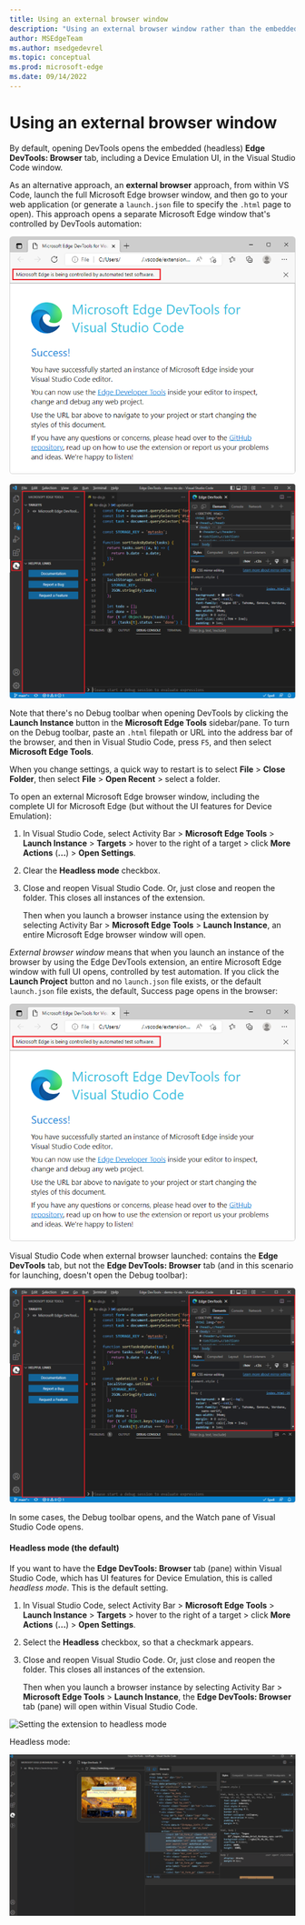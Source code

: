 ```yaml
---
title: Using an external browser window
description: "Using an external browser window rather than the embedded (headless) Edge DevTools: Browser tab in the Microsoft Edge Developer Tools extension for Visual Studio Code."
author: MSEdgeTeam
ms.author: msedgedevrel
ms.topic: conceptual
ms.prod: microsoft-edge
ms.date: 09/14/2022
---
```

# Using an external browser window

By default, opening DevTools opens the embedded (headless) **Edge DevTools: Browser** tab, including a Device Emulation UI, in the Visual Studio Code window.

As an alternative approach, an **external browser** approach, from within VS Code, launch the full Microsoft Edge browser window, and then go to your web application (or generate a `launch.json` file to specify the `.html` page to open).  This approach opens a separate Microsoft Edge window that's controlled by DevTools automation:

   ![Separate Microsoft Edge window](./opening-browser-instance-images/success-page-external-browser.png)

   ![Visual Studio Code when external browser launched (and no Debug toolbar)](./opening-browser-instance-images/vscode-when-external-browser.png)

   Note that there's no Debug toolbar when opening DevTools by clicking the **Launch Instance** button in the **Microsoft Edge Tools** sidebar/pane.  To turn on the Debug toolbar, paste an `.html` filepath or URL into the address bar of the browser, and then in Visual Studio Code, press `F5`, and then select **Microsoft Edge Tools**.<!-- todo: test/review -->

When you change settings, a quick way to restart is to select **File** > **Close Folder**, then select **File** > **Open Recent** > select a folder.


To open an external Microsoft Edge browser window, including the complete UI for Microsoft Edge (but without the UI features for Device Emulation):

1. In Visual Studio Code, select Activity Bar > **Microsoft Edge Tools** > **Launch Instance** > **Targets** > hover to the right of a target > click **More Actions** (**...**) > **Open Settings**.

1. Clear the **Headless mode** checkbox.

1. Close and reopen Visual Studio Code.  Or, just close and reopen the folder.  This closes all instances of the extension.

   Then when you launch a browser instance using the extension by selecting Activity Bar > **Microsoft Edge Tools** > **Launch Instance**, an entire Microsoft Edge browser window will open.

_External browser window_ means that when you launch an instance of the browser by using the Edge DevTools extension, an entire Microsoft Edge window with full UI opens, controlled by test automation.  If you click the **Launch Project** button and no `launch.json` file exists, or the default `launch.json` file exists, the default, Success page opens in the browser:

![The Success page in an external browser window](./opening-browser-instance-images/success-page-external-browser.png)

Visual Studio Code when external browser launched: contains the **Edge DevTools** tab, but not the **Edge DevTools: Browser** tab (and in this scenario for launching, doesn't open the Debug toolbar):

![Visual Studio Code when external browser launched (and no Debug toolbar)](./opening-browser-instance-images/vscode-when-external-browser.png)

In some cases,<!--todo: which?--> the Debug toolbar opens, and the Watch pane of Visual Studio Code opens.


#### Headless mode (the default)

If you want to have the **Edge DevTools: Browser** tab (pane) within Visual Studio Code, which has UI features for Device Emulation, this is called _headless mode_.   This is the default setting.

1. In Visual Studio Code, select Activity Bar > **Microsoft Edge Tools** > **Launch Instance** > **Targets** > hover to the right of a target > click **More Actions** (**...**) > **Open Settings**.

1. Select the **Headless** checkbox, so that a checkmark appears.

1. Close and reopen Visual Studio Code.  Or, just close and reopen the folder.  This closes all instances of the extension.

   Then when you launch a browser instance by selecting Activity Bar > **Microsoft Edge Tools** > **Launch Instance**, the **Edge DevTools: Browser** tab (pane) will open within Visual Studio Code.

![Setting the extension to headless mode](./opening-browser-instance-images/settings-headless.png)
<!-- todo: new screenshot -->

Headless mode:

![Headless mode](./opening-browser-instance-images/headless.png)
<!-- todo: new screenshot -->


<!-- ====================================================================== -->
<!-- ## See also -->

